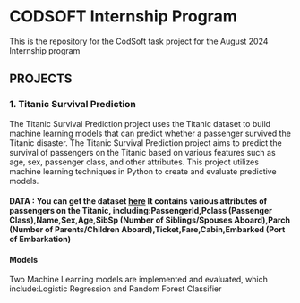 # CODSOFT Internship Program
This is the repository for the CodSoft task project for the August 2024 Internship program

##  PROJECTS

### 1. Titanic Survival Prediction
The Titanic Survival Prediction project uses the Titanic dataset to build machine learning models that can predict whether a passenger survived the Titanic disaster.
The Titanic Survival Prediction project aims to predict the survival of passengers on the Titanic based on various features such as age, sex, passenger class, and other attributes. This project utilizes machine learning techniques in Python to create and evaluate predictive models.

#### DATA : You can get the dataset [here](https://www.kaggle.com/datasets/yasserh/titanic-dataset) It contains various attributes of passengers on the Titanic, including:PassengerId,Pclass (Passenger Class),Name,Sex,Age,SibSp (Number of Siblings/Spouses Aboard),Parch (Number of Parents/Children Aboard),Ticket,Fare,Cabin,Embarked (Port of Embarkation)

#### Models
Two Machine Learning models are implemented and evaluated, which include:Logistic Regression and Random Forest Classifier
